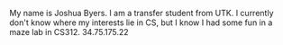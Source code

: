 My name is Joshua Byers. I am a transfer student from UTK. I currently don't know where my interests lie in CS, but I know I had some fun in a maze lab in CS312.
34.75.175.22
